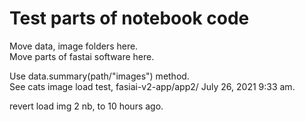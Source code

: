 # Test parts of notebook code  

Move data, image folders here.  
Move parts of fastai software here.  

Use data.summary(path/"images") method.  
See cats image load test, fasiai-v2-app/app2/ 
July 26, 2021 9:33 am.  

revert load img 2 nb, to 10 hours ago.  

